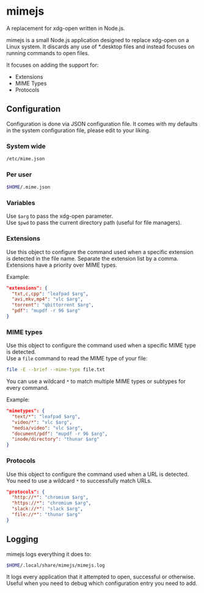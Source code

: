 # mimejs
A replacement for xdg-open written in Node.js.

mimejs is a small Node.js application designed to replace xdg-open on a Linux system. It discards any use of *.desktop files and instead focuses on running commands to open files.

It focuses on adding the support for:

* Extensions
* MIME Types
* Protocols

## Configuration

Configuration is done via JSON configuration file. It comes with my defaults in the system configuration file, please edit to your liking.

### System wide

```bash
/etc/mime.json
```

### Per user
```bash
$HOME/.mime.json
```
### Variables

Use `$arg` to pass the xdg-open parameter.\
Use `$pwd` to pass the current directory path (useful for file managers).

### Extensions

Use this object to configure the command used when a specific extension is detected in the file name. Separate the extension list by a comma. Extensions have a priority over MIME types.

Example:
```json
"extensions": {
  "txt,c,cpp": "leafpad $arg",
  "avi,mkv,mp4": "vlc $arg",
  "torrent": "qbittorrent $arg",
  "pdf": "mupdf -r 96 $arg"
}
```

### MIME types

Use this object to configure the command used when a specific MIME type is detected.\
Use a `file` command to read the MIME type of your file:
```bash
file -E --brief --mime-type file.txt
```
You can use a wildcard `*` to match multiple MIME types or subtypes for every command.

Example:
```json
"mimetypes": {
  "text/*": "leafpad $arg",
  "video/*": "vlc $arg",
  "media/video": "vlc $arg",
  "document/pdf": "mupdf -r 96 $arg",
  "inode/directory": "thunar $arg"
}
```

### Protocols

Use this object to configure the command used when a URL is detected. You need to use a wildcard `*` to successfully match URLs.

```json
"protocols": {
  "http://*": "chromium $arg",
  "https://*": "chromium $arg",
  "slack://*": "slack $arg",
  "file://*": "thunar $arg"
}
```

## Logging

mimejs logs everything it does to:

```bash
$HOME/.local/share/mimejs/mimejs.log
```

It logs every application that it attempted to open, successful or otherwise. Useful when you need to debug which configuration entry you need to add.